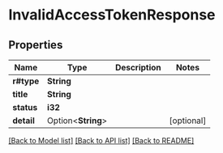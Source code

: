# InvalidAccessTokenResponse

## Properties

Name | Type | Description | Notes
------------ | ------------- | ------------- | -------------
**r#type** | **String** |  |
**title** | **String** |  |
**status** | **i32** |  |
**detail** | Option<**String**> |  | [optional]

[[Back to Model list]](../README.md#documentation-for-models) [[Back to API list]](../README.md#documentation-for-api-endpoints) [[Back to README]](../README.md)
